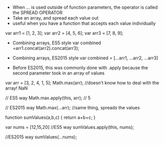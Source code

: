 - When ... is used outside of function parameters, the operator is called the SPREAD OPERATOR
- Take an array, and spread each value out
- useful when you have a function that accepts each value individually

var arr1 = [1, 2, 3];
var arr2 = [4, 5, 6];
var arr3 = [7, 8, 9];

- Combining arrays, ES5 style
var combined =arr1.concat(arr2).concat(arr3);

- Combining arrays, ES2015 style
var combined = [...arr1, ...arr2, ...arr3]

- Before ES2015, this was commonly done with .apply because the second parameter took in an array of values

var arr = [3, 2, 4, 1, 5];
Math.max(arr); //doesn't know how to deal with the array! NaN

// ES5 way
Math.max.apply(this, arr); // 5

// ES2015 way
Math.max(...arr); //same thing, spreads the values

function sumValues(a,b,c) {
	return a+b+c;
}

var nums = [12,15,20]
//ES5 way
sumValues.apply(this, nums);

//ES2015 way
sumValues(...nums);
